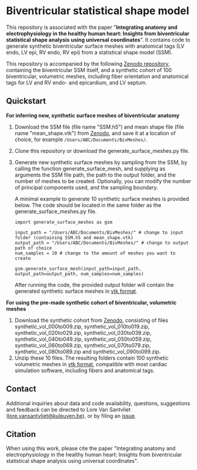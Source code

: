 # Biventricular statistical shape model

This repository is associated with the paper "**Integrating anatomy and electrophysiology in the healthy human heart: Insights from biventricular statistical shape analysis using universal coordinates**". It contains code to generate synthetic biventricular surface meshes with anatomical tags (LV endo, LV epi, RV endo, RV epi) from a statistical shape model (SSM).

This repository is accompanied by the following [Zenodo repository](https://doi.org/doi:10.5281/zenodo.14261122), containing the biventricular SSM itself, and a synthetic cohort of 100 biventricular, volumetric meshes, including fiber orientation and anatomical tags for LV and RV endo- and epicardium, and LV septum.

## Quickstart

**For inferring new, synthetic surface meshes of biventricular anatomy**
1. Download the SSM file (file name "SSM.h5") and mean shape file (file name "mean_shape.vtk") from [Zenodo](https://doi.org/doi:10.5281/zenodo.14261122), and save it at a location of choice, for example `/Users/ABC/Documents/BivMeshes/`.
2. Clone this repository or download the generate_surface_meshes.py file.
3. Generate new synthetic surface meshes by sampling from the SSM, by calling the function generate_surface_mesh, and supplying as arguments the SSM file path, the path to the output folder, and the number of meshes to be created. Optionally, you can modify the number of principal components used, and the sampling boundary.

   A minimal example to generate 10 synthetic surface meshes is provided below. The code should be located in the same folder as the generate_surface_meshes.py file.

   ```
   import generate_surface_meshes as gsm

   input_path = "/Users/ABC/Documents/BivMeshes/" # change to input folder (containing SSM.h5 and mean_shape.vtk)
   output_path = "/Users/ABC/Documents/BivMeshes/" # change to output path of choice
   num_samples = 10 # change to the amount of meshes you want to create

   gsm.generate_surface_mesh(input_path=input_path, output_path=output_path, num_samples=num_samples)
   ```
   After running the code, the provided output folder will contain the generated synthetic surface meshes in [vtk format](https://docs.vtk.org/en/latest/design_documents/VTKFileFormats.html).

**For using the pre-made synthetic cohort of biventricular, volumetric meshes**
1. Download the synthetic cohort from [Zenodo](https://doi.org/doi:10.5281/zenodo.14261122), consisting of files synthetic_vol_000to009.zip, synthetic_vol_010to019.zip, synthetic_vol_020to029.zip, synthetic_vol_030to039.zip, synthetic_vol_040to049.zip, synthetic_vol_050to059.zip, synthetic_vol_060to069.zip, synthetic_vol_070to079.zip, synthetic_vol_080to089.zip and synthetic_vol_090to099.zip.
2. Unzip these 10 files.
The resulting folders contain 100 synthetic volumetric meshes in [vtk format](https://docs.vtk.org/en/latest/design_documents/VTKFileFormats.html), compatible with most cardiac simulation software, including fibers and anatomical tags.

## Contact
Additional inquiries about data and code availability, questions, suggestions and feedback can be directed to Lore Van Santvliet (lore.vansantvliet@kuleuven.be), or by filing an [issue](https://github.com/LoreVanSantvliet/BiventricularSSM/issues).

## Citation
When using this work, please cite the paper "Integrating anatomy and electrophysiology in the healthy human heart: Insights from biventricular statistical shape analysis using universal coordinates".

